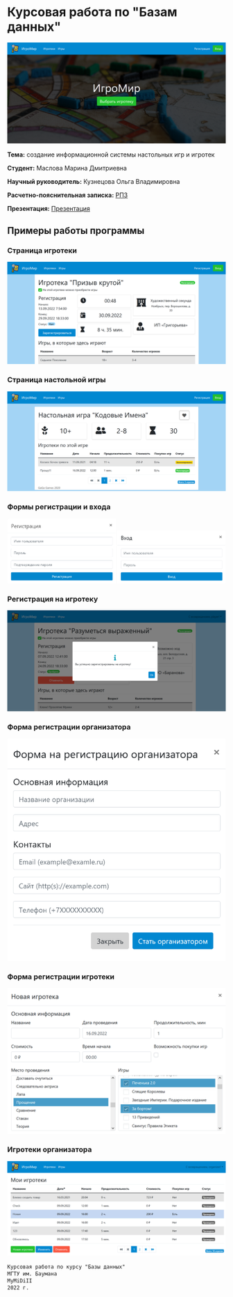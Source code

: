 # Курсовая работа по "Базам данных"

![index](./docs/img/begin.png)

**Тема:** создание информационной системы настольных игр и игротек

**Студент:** Маслова Марина Дмитриевна

**Научный руководитель:** Кузнецова Ольга Владимировна

**Расчетно-пояснительная записка:** [РПЗ](./docs/pdf/report.pdf)

**Презентация:** [Презентация](./docs/doc/presentation/presentation.pdf)


## Примеры работы программы

### Страница игротеки

<img src="./docs/img/event.png" alt="event"/>

### Страница настольной игры

<img src="./docs/img/game.png" alt="game" />

### Формы регистрации и входа

<p align="center" valign="center">
    <img src="./docs/img/reg.png" alt="reg" width="49.5%" />
    <img src="./docs/img/login.png" alt="login" width="49.5%" />
</p>

### Регистрация на игротеку

<img src="./docs/img/regConf.png" alt="regConf" />

### Форма регистрации организатора

<img src="./docs/img/orgReg.png" alt="orgReg" />

### Форма регистрации игротеки

<img src="./docs/img/eventReg.png" alt="eventReg" />

### Игротеки организатора

<img src="./docs/img/myEvents.png" alt="myEvents" />

```
Курсовая работа по курсу "Базы данных"
МГТУ им. Баумана
MyMiDiII
2022 г.
```

